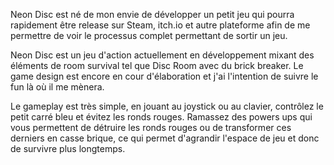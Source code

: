 Neon Disc est né de mon envie de développer un petit jeu qui pourra rapidement être release sur Steam, itch.io et autre plateforme afin de me permettre de voir le processus complet permettant de sortir un jeu.

Neon Disc est un jeu d'action actuellement en développement mixant des éléments de room survival tel que Disc Room avec du brick breaker. 
Le game design est encore en cour d'élaboration et j'ai l'intention de suivre le fun là où il me mènera.

Le gameplay est très simple, en jouant au joystick ou au clavier, contrôlez le petit carré bleu et évitez les ronds rouges. 
Ramassez des powers ups qui vous permettent de détruire les ronds rouges ou de transformer ces derniers en casse brique, ce qui permet d'agrandir l'espace de jeu et donc de survivre plus longtemps.
